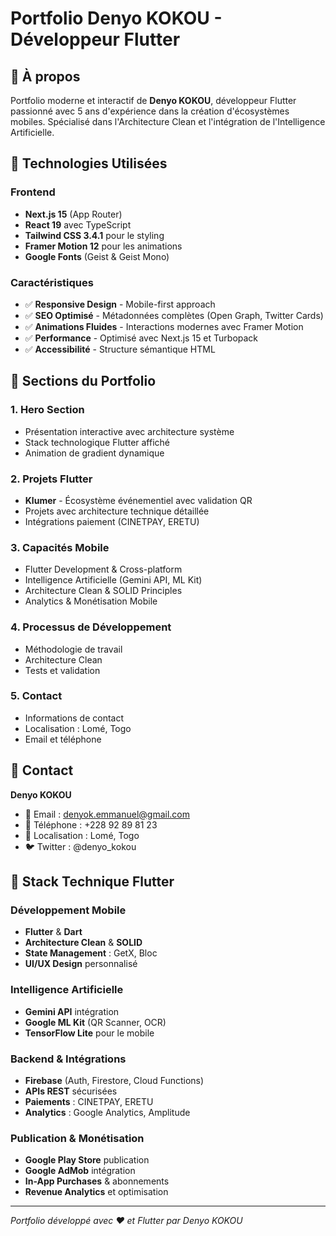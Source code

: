 # Portfolio Denyo KOKOU - Développeur Flutter

## 🎯 À propos

Portfolio moderne et interactif de **Denyo KOKOU**, développeur Flutter passionné avec 5 ans d'expérience dans la création d'écosystèmes mobiles. Spécialisé dans l'Architecture Clean et l'intégration de l'Intelligence Artificielle.

## 🚀 Technologies Utilisées

### Frontend
- **Next.js 15** (App Router)
- **React 19** avec TypeScript
- **Tailwind CSS 3.4.1** pour le styling
- **Framer Motion 12** pour les animations
- **Google Fonts** (Geist & Geist Mono)

### Caractéristiques
- ✅ **Responsive Design** - Mobile-first approach
- ✅ **SEO Optimisé** - Métadonnées complètes (Open Graph, Twitter Cards)
- ✅ **Animations Fluides** - Interactions modernes avec Framer Motion
- ✅ **Performance** - Optimisé avec Next.js 15 et Turbopack
- ✅ **Accessibilité** - Structure sémantique HTML

## 📱 Sections du Portfolio

### 1. **Hero Section**
- Présentation interactive avec architecture système
- Stack technologique Flutter affiché
- Animation de gradient dynamique

### 2. **Projets Flutter**
- **Klumer** - Écosystème événementiel avec validation QR
- Projets avec architecture technique détaillée
- Intégrations paiement (CINETPAY, ERETU)

### 3. **Capacités Mobile**
- Flutter Development & Cross-platform
- Intelligence Artificielle (Gemini API, ML Kit)
- Architecture Clean & SOLID Principles
- Analytics & Monétisation Mobile

### 4. **Processus de Développement**
- Méthodologie de travail
- Architecture Clean
- Tests et validation

### 5. **Contact**
- Informations de contact
- Localisation : Lomé, Togo
- Email et téléphone

## 🤝 Contact

**Denyo KOKOU**
- 📧 Email : denyok.emmanuel@gmail.com
- 📱 Téléphone : +228 92 89 81 23
- 📍 Localisation : Lomé, Togo
- 🐦 Twitter : @denyo_kokou

## 🔧 Stack Technique Flutter

### Développement Mobile
- **Flutter** & **Dart**
- **Architecture Clean** & **SOLID**
- **State Management** : GetX, Bloc
- **UI/UX Design** personnalisé

### Intelligence Artificielle
- **Gemini API** intégration
- **Google ML Kit** (QR Scanner, OCR)
- **TensorFlow Lite** pour le mobile

### Backend & Intégrations
- **Firebase** (Auth, Firestore, Cloud Functions)
- **APIs REST** sécurisées
- **Paiements** : CINETPAY, ERETU
- **Analytics** : Google Analytics, Amplitude

### Publication & Monétisation
- **Google Play Store** publication
- **Google AdMob** intégration
- **In-App Purchases** & abonnements
- **Revenue Analytics** et optimisation

---

*Portfolio développé avec ❤️ et Flutter par Denyo KOKOU*
